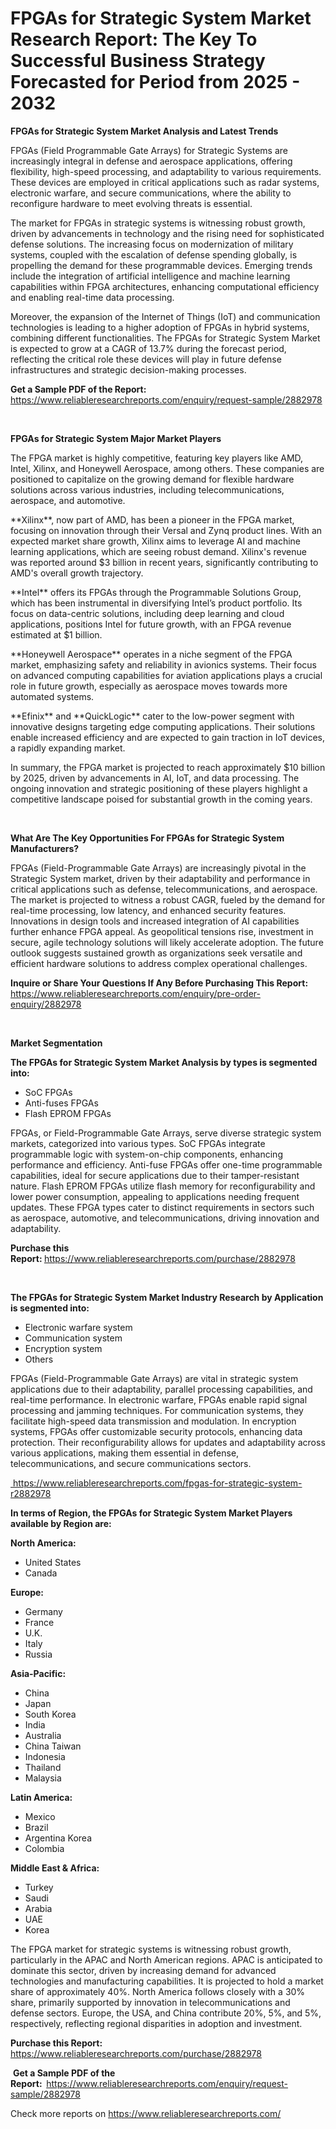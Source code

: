 <p><h1>FPGAs for Strategic System Market Research Report: The Key To Successful Business Strategy Forecasted for Period from 2025 - 2032</h1></p><p><strong>FPGAs for Strategic System Market Analysis and Latest Trends</strong></p>
<p><p>FPGAs (Field Programmable Gate Arrays) for Strategic Systems are increasingly integral in defense and aerospace applications, offering flexibility, high-speed processing, and adaptability to various requirements. These devices are employed in critical applications such as radar systems, electronic warfare, and secure communications, where the ability to reconfigure hardware to meet evolving threats is essential.</p><p>The market for FPGAs in strategic systems is witnessing robust growth, driven by advancements in technology and the rising need for sophisticated defense solutions. The increasing focus on modernization of military systems, coupled with the escalation of defense spending globally, is propelling the demand for these programmable devices. Emerging trends include the integration of artificial intelligence and machine learning capabilities within FPGA architectures, enhancing computational efficiency and enabling real-time data processing.</p><p>Moreover, the expansion of the Internet of Things (IoT) and communication technologies is leading to a higher adoption of FPGAs in hybrid systems, combining different functionalities. The FPGAs for Strategic System Market is expected to grow at a CAGR of 13.7% during the forecast period, reflecting the critical role these devices will play in future defense infrastructures and strategic decision-making processes.</p></p>
<p><strong>Get a Sample PDF of the Report:&nbsp;</strong> <a href="https://www.reliableresearchreports.com/enquiry/request-sample/2882978?utm_campaign=2233&utm_medium=2&utm_source=Github&utm_content=ia&utm_term=13032025&utm_id=fpgas-for-strategic-system">https://www.reliableresearchreports.com/enquiry/request-sample/2882978</a></p>
<p>&nbsp;</p>
<p><strong>FPGAs for Strategic System Major Market Players</strong></p>
<p><p>The FPGA market is highly competitive, featuring key players like AMD, Intel, Xilinx, and Honeywell Aerospace, among others. These companies are positioned to capitalize on the growing demand for flexible hardware solutions across various industries, including telecommunications, aerospace, and automotive.</p><p>**Xilinx**, now part of AMD, has been a pioneer in the FPGA market, focusing on innovation through their Versal and Zynq product lines. With an expected market share growth, Xilinx aims to leverage AI and machine learning applications, which are seeing robust demand. Xilinx's revenue was reported around $3 billion in recent years, significantly contributing to AMD's overall growth trajectory.</p><p>**Intel** offers its FPGAs through the Programmable Solutions Group, which has been instrumental in diversifying Intel’s product portfolio. Its focus on data-centric solutions, including deep learning and cloud applications, positions Intel for future growth, with an FPGA revenue estimated at $1 billion.</p><p>**Honeywell Aerospace** operates in a niche segment of the FPGA market, emphasizing safety and reliability in avionics systems. Their focus on advanced computing capabilities for aviation applications plays a crucial role in future growth, especially as aerospace moves towards more automated systems.</p><p>**Efinix** and **QuickLogic** cater to the low-power segment with innovative designs targeting edge computing applications. Their solutions enable increased efficiency and are expected to gain traction in IoT devices, a rapidly expanding market.</p><p>In summary, the FPGA market is projected to reach approximately $10 billion by 2025, driven by advancements in AI, IoT, and data processing. The ongoing innovation and strategic positioning of these players highlight a competitive landscape poised for substantial growth in the coming years.</p></p>
<p>&nbsp;</p>
<p><strong>What Are The Key Opportunities For FPGAs for Strategic System Manufacturers?</strong></p>
<p><p>FPGAs (Field-Programmable Gate Arrays) are increasingly pivotal in the Strategic System market, driven by their adaptability and performance in critical applications such as defense, telecommunications, and aerospace. The market is projected to witness a robust CAGR, fueled by the demand for real-time processing, low latency, and enhanced security features. Innovations in design tools and increased integration of AI capabilities further enhance FPGA appeal. As geopolitical tensions rise, investment in secure, agile technology solutions will likely accelerate adoption. The future outlook suggests sustained growth as organizations seek versatile and efficient hardware solutions to address complex operational challenges.</p></p>
<p><strong>Inquire or Share Your Questions If Any Before Purchasing This Report:</strong> <a href="https://www.reliableresearchreports.com/enquiry/pre-order-enquiry/2882978?utm_campaign=2233&utm_medium=2&utm_source=Github&utm_content=ia&utm_term=13032025&utm_id=fpgas-for-strategic-system">https://www.reliableresearchreports.com/enquiry/pre-order-enquiry/2882978</a></p>
<p>&nbsp;</p>
<p><strong>Market Segmentation</strong></p>
<p><strong>The FPGAs for Strategic System Market Analysis by types is segmented into:</strong></p>
<p><ul><li>SoC FPGAs</li><li>Anti-fuses FPGAs</li><li>Flash EPROM FPGAs</li></ul></p>
<p><p>FPGAs, or Field-Programmable Gate Arrays, serve diverse strategic system markets, categorized into various types. SoC FPGAs integrate programmable logic with system-on-chip components, enhancing performance and efficiency. Anti-fuse FPGAs offer one-time programmable capabilities, ideal for secure applications due to their tamper-resistant nature. Flash EPROM FPGAs utilize flash memory for reconfigurability and lower power consumption, appealing to applications needing frequent updates. These FPGA types cater to distinct requirements in sectors such as aerospace, automotive, and telecommunications, driving innovation and adaptability.</p></p>
<p><strong>Purchase this Report:&nbsp;</strong><a href="https://www.reliableresearchreports.com/purchase/2882978?utm_campaign=2233&utm_medium=2&utm_source=Github&utm_content=ia&utm_term=13032025&utm_id=fpgas-for-strategic-system">https://www.reliableresearchreports.com/purchase/2882978</a></p>
<p>&nbsp;</p>
<p><strong>The FPGAs for Strategic System Market Industry Research by Application is segmented into:</strong></p>
<p><ul><li>Electronic warfare system</li><li>Communication system</li><li>Encryption system</li><li>Others</li></ul></p>
<p><p>FPGAs (Field-Programmable Gate Arrays) are vital in strategic system applications due to their adaptability, parallel processing capabilities, and real-time performance. In electronic warfare, FPGAs enable rapid signal processing and jamming techniques. For communication systems, they facilitate high-speed data transmission and modulation. In encryption systems, FPGAs offer customizable security protocols, enhancing data protection. Their reconfigurability allows for updates and adaptability across various applications, making them essential in defense, telecommunications, and secure communications sectors.</p></p>
<p><a href="https://www.reliableresearchreports.com/fpgas-for-strategic-system-r2882978?utm_campaign=2233&utm_medium=2&utm_source=Github&utm_content=ia&utm_term=13032025&utm_id=fpgas-for-strategic-system">&nbsp;https://www.reliableresearchreports.com/fpgas-for-strategic-system-r2882978</a></p>
<p><strong>In terms of Region, the FPGAs for Strategic System Market Players available by Region are:</strong></p>
<p>
    <p> <strong> North America: </strong>
        <ul>
            <li>United States</li>
            <li>Canada</li>
        </ul>
        </p> 
    <p> <strong> Europe: </strong>
        <ul>
            <li>Germany</li>
            <li>France</li>
            <li>U.K.</li>
            <li>Italy</li>
            <li>Russia</li>
        </ul>
        </p> 
    <p> <strong> Asia-Pacific: </strong>
        <ul>
            <li>China</li>
            <li>Japan</li>
            <li>South Korea</li>
            <li>India</li>
            <li>Australia</li>
            <li>China Taiwan</li>
            <li>Indonesia</li>
            <li>Thailand</li>
            <li>Malaysia</li>
        </ul>
        </p> 
    <p> <strong> Latin America: </strong>
        <ul>
            <li>Mexico</li>
            <li>Brazil</li>
            <li>Argentina Korea</li>
            <li>Colombia</li>
        </ul>
        </p> 
    <p> <strong> Middle East & Africa: </strong>
        <ul>
            <li>Turkey</li>
            <li>Saudi</li>
            <li>Arabia</li>
            <li>UAE</li>
            <li>Korea</li>
        </ul>
    </p>
    </p>
<p><p>The FPGA market for strategic systems is witnessing robust growth, particularly in the APAC and North American regions. APAC is anticipated to dominate this sector, driven by increasing demand for advanced technologies and manufacturing capabilities. It is projected to hold a market share of approximately 40%. North America follows closely with a 30% share, primarily supported by innovation in telecommunications and defense sectors. Europe, the USA, and China contribute 20%, 5%, and 5%, respectively, reflecting regional disparities in adoption and investment.</p></p>
<p><strong>Purchase this Report: </strong><a href="https://www.reliableresearchreports.com/purchase/2882978?utm_campaign=2233&utm_medium=2&utm_source=Github&utm_content=ia&utm_term=13032025&utm_id=fpgas-for-strategic-system">https://www.reliableresearchreports.com/purchase/2882978</a></p>
<p>&nbsp;<strong>Get a Sample PDF of the Report:&nbsp;&nbsp;</strong><a href="https://www.reliableresearchreports.com/enquiry/request-sample/2882978?utm_campaign=2233&utm_medium=2&utm_source=Github&utm_content=ia&utm_term=13032025&utm_id=fpgas-for-strategic-system">https://www.reliableresearchreports.com/enquiry/request-sample/2882978</a></p>
<p><strong></strong></p>
<p>Check more reports on <a href="https://www.reliableresearchreports.com/?utm_campaign=2233&utm_medium=2&utm_source=Github&utm_content=ia&utm_term=13032025&utm_id=fpgas-for-strategic-system">https://www.reliableresearchreports.com/</a></p>
